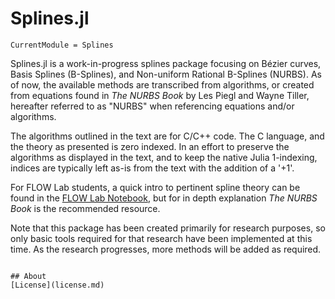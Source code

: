 # Splines.jl
```@meta
CurrentModule = Splines
```

Splines.jl is a work-in-progress splines package focusing on Bézier curves, Basis Splines (B-Splines), and Non-uniform Rational B-Splines (NURBS). As of now, the available methods are transcribed from algorithms, or created from equations found in *The NURBS Book* by Les Piegl and Wayne Tiller, hereafter referred to as "NURBS" when referencing equations and/or algorithms.

The algorithms outlined in the text are for C/C++ code. The C language, and the theory as presented is zero indexed. In an effort to preserve the algorithms as displayed in the text, and to keep the native Julia 1-indexing, indices are typically left as-is from the text with the addition of a '+1'.

For FLOW Lab students, a quick intro to pertinent spline theory can be found in the [FLOW Lab Notebook](https://github.com/byuflowlab/flowlab-notebook/blob/master/theory/splines/splines.pdf), but for in depth explanation *The NURBS Book* is the recommended resource.

Note that this package has been created primarily for research purposes, so only basic tools required for that research have been implemented at this time. As the research progresses, more methods will be added as required.



<!-- ## Links to Function Descriptions
Descriptions of available methods along with example implementations can be found on the functions page.

```@contents
Pages = ["Functions.md"]
Depth = 2 -->
```

## About
[License](license.md)
